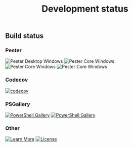 ﻿---
id: devstatus
title: Development status
---

## Build status

### Pester

![Pester Desktop Windows](https://github.com/hanpq/PS.Tools.DataSet/workflows/Pester%20Desktop%20Windows/badge.svg?branch=main)
![Pester Core Windows](https://github.com/hanpq/PS.Tools.DataSet/workflows/Pester%20Core%20Windows/badge.svg?branch=main)
![Pester Core Windows](https://github.com/hanpq/PS.Tools.DataSet/workflows/Pester%20Core%20MacOS/badge.svg?branch=main)
![Pester Core Windows](https://github.com/hanpq/PS.Tools.DataSet/workflows/Pester%20Core%20Linux/badge.svg?branch=main)

### Codecov

[![codecov](https://codecov.io/gh/hanpq/PS.Tools.DataSet/branch/main/graph/badge.svg)](https://codecov.io/gh/hanpq/PS.Tools.DataSet)

### PSGallery

[![PowerShell Gallery](https://img.shields.io/powershellgallery/v/PS.Tools.DataSet?label=PSGallery)](https://www.powershellgallery.com/packages/PS.Tools.DataSet)
[![PowerShell Gallery](https://img.shields.io/powershellgallery/dt/PS.Tools.DataSet?label=PSGallery%20downloads)](https://www.powershellgallery.com/packages/PS.Tools.DataSet)

### Other

[![Learn More](https://img.shields.io/badge/Learn%20More-PS.Tools.DataSet-success)](https://getps.dev/modules/PS.Tools.DataSet/quickstart)
[![License](https://img.shields.io/github/license/hanpq/PS.Tools.DataSet)](https://github.com/hanpq/PS.Tools.DataSet/blob/main/LICENSE)
